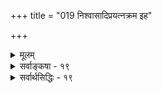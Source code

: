 +++
title = "019 निश्वासादिप्रयत्नक्रम इह"

+++
<details><summary>मूलम्</summary>

निश्वासादिप्रयत्नक्रम इह भवतां जीव एवास्त्वदृष्टैर्यद्वा तैरेव सर्वं घटत इति भवेत्तत्कृता सिद्धसाध्यम् ।  
कॢप्तावन्यस्य कर्तृद्वयमुपनमति त्वत्सपक्षे तथा स्यात् पक्षेऽपीत्यव्यवस्था यदि विफलतया त्यक्तिराद्येऽपि सा स्यात् ॥ १९ ॥
</details>

<details><summary>सर्वाङ्कषा - १९</summary>

नन्वस्त्वनुमानेनेश्वरस्य प्रयत्नमात्रसिद्धिः । तावतैव तस्य वेदकर्तृत्वस्य सिद्ध्या, तदुक्तवेदेनैव ज्ञानेच्छादिकं सिद्ध्येदिति चेत्, तत्राप्याह - निःश्वासादीति । **इह** = अस्मिन्नीश्वरानुमाने भवताम् निःश्वासादिप्रयत्नक्रम एव **अदृष्टैः** = धर्माधर्मैः जीव एवास्तु, न तु अतिरिक्तेश्वरे । नैयायिकैः जीवनयोनियत्नः बुद्धिपूर्वकयत्नश्चेति यत्नो द्विविध अङ्गीक्रियते । आद्यः उच्छ्वासनिःश्वासहेतुभूतः । अयं न बुद्धिपूर्वकः, निद्राद्यवस्थास्वप्यनुवर्तमानत्वात् । न हि तदा श्वासोच्छ्वासादिः पुरुषप्रयत्नाधीनः, किन्तु जीवस्य जीवनादृष्टाधीनः। अतः स ‘जीवनयोनिः' इत्युच्यते । जगत्सृष्टिरपि जीवानामदृष्टाधीनेत्यङ्गीकारात् ईश्वरानुमानेन सिद्ध्यत्प्रयत्नः जीवानामदृष्टाधीन इत्यङ्गीकारेण तादृशादृष्टाश्रयतया जीवः कश्चित्, जीवा एव वा सिद्धयेरन्, न तु जीवविलक्षणः कश्चिदीश्वरः । ननु ! तर्हि तादृशादृष्टप्रेरकतयैवेश्वरसिद्धिर्भवतु । अदृष्टानां जडत्वेन स्वतः कार्यकारित्वासंभवादित्यत्राह - यद्वेत्यादि । **यद्वा** = अथवा **तैरेव** = अदृष्टैरेव **सर्वम्** = जगत्सृष्ट्यादिकं सर्वमपि घटते युज्यते । अदृष्टस्य खलु प्रभावोऽदृष्टत्वादेव पर्यनुयोगानर्हः । ततश्च **इति** = इति हेतोः **तत्कृता** = तादृशादृष्टपदवाच्यपुण्यापुण्यकर्त्रा जीवेन **सिद्धसाध्यम्** = तदनुमानम् सिद्धं साध्यं यस्य तत्, सिद्धसाधनदोषग्रस्तं भवेत् । ननु जीवनयोनियत्नः खलु अदृष्टाधीनः । कण्टकतैक्ष्ण्यादिकं यथादृष्टकारणाधीनम्, तद्वदेव सर्वं भवतु, कृतमीश्वरेण ! अदृष्टस्याश्रयाऽपेक्षाऽनिवार्येति चेत्, तर्हि तदाश्रयतया सिद्धो जीव एव स्वादृष्टद्वारा जगत्कारणं भवतु । ननु आश्रयतया जीवस्य सत्त्वेऽपि तददृष्टप्रेरकत्वं न हि जीवस्य भवेत् । तदा हि अधर्मप्रेरकत्वमपि तस्य वाच्यम्, स्वानिष्टं कथं स कुर्यात् । अतोऽदृष्टप्रेरकतया ईश्वरस्सिद्ध्यतीत्यपि न । अदृष्टानां स्वतन्त्रतयैव साधारणकारणत्वात् । किञ्च यदि जीवातिरिक्तः कश्चित् कल्प्यते, तदाऽनवस्थेत्याहक्लृप्तावित्यादिना । **अन्यस्य** = जीवातिरिक्तस्येश्वरस्य **क्लृप्तौ** = उक्तानुमानेन साधने **त्वत्सपक्षे** = भवदभिमते घटादौ दृष्टान्ते **कर्तृद्वयम्** = कुलालः, ईश्वरश्चेति कर्तृद्वयम् **उपनमति** = - स्वयं सिद्ध्यति । ईश्वरस्य सर्वजगत्कारणत्वात्, घटादेः जगदन्तर्गतत्वाच्च । इष्टमेव तदस्माकमिति का 





396 

हानिरित्यत्र - तथा **पक्षेऽपि** = क्षित्यङ्कुरादावपि **स्यात्** = कर्तृद्वयं स्यात् । अस्तु का हानिरित्यत्र - **इति** = एवं क्रमेण **अव्यवस्था** =अनवस्था दुर्वारा। घटादौ कर्तृद्वयस्याङ्गीकारात्, तस्य चेश्वरानुमाने दृष्टान्तत्वात्, तदनुगुणतया पक्षेऽपि दृष्टान्तगतकर्तृद्वयम्, एतदनुमानसिद्धः कर्ता चेति क्षित्यादौ कर्तृत्रयमापतति । एवं दृष्टान्ते कर्तृत्रयसिद्धौ तादृशघटदृष्टान्तेन क्षित्यादावपि घटगतकर्तृत्रयम्, एतदनुमानसिद्धेश्वरकर्तृकत्वं चेति कर्तृचतुष्टयसिद्धिरित्येवं क्रमेणानन्तकर्तृपरंपरायाः वक्तव्यत्वेन कुत्रापि न प्रत्यवतिष्ठेतेति ईश्वरानुमानेन न किञ्चिदपि सिद्ध्येत् । ननु एवमनन्तकर्तृककल्पनाया विफलत्वात्, प्रथमकक्ष्यायामेवैकमेव कर्तारं घटे अङ्गीकुर्मः इत्याशङ्कयाह – यदीत्यादि । **विफलतया** = एकेनैव कार्यसिद्धौ कर्तृद्वयाङ्गीकारस्य विफलत्वात् यदि **त्यक्तिः** = कर्तृत्वपरंपरा न कल्प्यते यदि, तर्हि एकेनैव कुलालेन घटोत्पत्त्या द्वितीयस्य चेतनस्येश्वरस्याप्यनपेक्षणात् **आद्येऽपि** = घटादावपि **सा** = एकमात्रकर्तृकता स्यादिति अदृष्टद्वारा जीवानामेव जगत्कर्तृत्वसिद्धिरिति नेश्वरसिद्धिः । अतोऽनुमानेनेश्वरसिद्धिर्न संभवति ॥ 



1 

ननु भो महात्मन् ! कमेवं पामरं भीषयसि बिभीषिकाप्रदर्शनेन ? न वयं वञ्चयामः । स्वयमेव स्वेन वञ्चितस्त्वम् । पश्य, जगत्स्रष्टृतया खल्वनेनानुमानेनेश्वरस्सिषाधयिषितः । सपक्षो घटोऽपि जगदन्तर्गतः । अतो घटेऽपि ईश्वरः कर्ता सिद्ध्यति, लोकसिद्धः कुलालश्च कर्ता वर्तत एव । तथा च घटे कर्तृद्वयमापतितमेव । तस्य दृष्टान्तत्वात् तद्गतद्विकर्तृत्वेन साकमनुमानसिद्धं कर्त्रन्तरं चेति कर्तृत्रयमावश्यकमित्यव्यवस्था दुर्वारैव किलेति चेत्; किमिदं घटे कर्तृद्वयमेतदनुमानात् पूर्वमेव सिद्धम्, उतैदनुमानानन्तरं सेत्स्यति ? आद्ये, एतदनुमानवैयर्थ्यम्, ईश्वरस्य सिद्धत्वात् । द्वितीये घटोऽपि पक्षो भवेत्, न तु सपक्षः । न च क्षितिशब्देन जगत्सर्वस्यापि विवक्षितत्वात्, घटस्य तदन्तर्गतत्वात् पक्षत्वमस्त्येति वाच्यम्, जगतस्सर्वस्यापि पक्षत्वे, सपक्षविपक्षयोरभावेन व्याप्तिग्रहणासंभवात् अनुपसंहार्याख्यहेत्वाभासापत्तेः। अतः क्षितिशब्दः विवादग्रस्तकार्यवर्गपरः । अथवा प्रतिदिनं बीजादङ्करोत्पत्तेः प्रत्यक्षतो दर्शनात्, अङ्कुरकर्तृतयेश्वरस्साध्यते । यत्र यत्र कार्यत्वं दृश्यते, कर्ता तु न दृश्यते, तादृशं सर्वमत्र पक्षत्वेनाभिमतम् । घटादौ कुलालरूपकर्तुर्लोकानुभवसिद्धत्वात् एतदनुमानेनेश्वरसिद्ध्यनन्तरं घटादावपि तत्कर्तृकुलालादिजीवप्रेरकतया ईश्वरोऽपि कर्ता भवति । अथवा कार्यसामान्यं प्रति साधारणकारणतया ईश्वरः स्वतन्त्रसाधारणकारणतया सिद्ध्यति । अतो द्विकर्तृकत्वादिदूषणं प्रतारणमात्रमिति चेत्, अस्त्वेवम् । अथापि अदृष्टद्वारा जीवानामेव जगद्धेतुत्वसंभवात् 'यदि विफलतया त्यक्तिराद्येऽपि सा स्यात्' इति दूषणं जागरूकमेव ॥ अतोऽनुमानेन नेश्वरसिद्धिः ॥ १९ ॥
</details>


<details><summary>सर्वार्थसिद्धिः - १९</summary>

निश्वासादिप्रयत्नक्रम इह भवतां जीव एवास्त्वदृष्टै-  
र्यद्वा तैरेव सर्वं घटत इति भवेत्तत्कृता सिद्धसाध्यम् ।  
कॢप्तावन्यस्य कर्तृद्वयमुपनमति त्वत्सपक्षे तथा स्यात्  
पक्षेऽपीत्यव्यवस्था यदि विफलतया त्यक्तिराद्येऽपि सा स्यात् ॥ १९ ॥  
अस्तु नित्ययत्नवानीश्वरोऽनुमेयः संप्लवाभ्युपगमादवशिष्टमागमिकं स्यादित्यत्राह -निश्वासेति ॥ जीवनपूर्वकप्रयत्नन्यायाददृष्टविशेषजनितयत्नवद्भिर्जीवैः क्षित्यादेः सकर्तृकत्वसंभवे किं नित्ययत्नतदाधारकल्पनागौरवेण? यादृशैरेवादृष्टैः शरीरादिनिरपेक्षैस्सहकृत ईश्वरस्स्रष्टेति मन्यसे, तादृशैरेव तत्फलभोक्तृष्वेव यत्नकॢप्तेर्लघुत्वात् । एतेन मनःकरणकागन्तुकज्ञानादिमानीश्वर इति मतान्तरमपि निरस्तम्, तत्रापि देहादिनिरपेक्षमनःप्रवृत्तिकॢप्तेर्गुरुत्वात् । अथवा कल्पनीये हि यत्ने सर्वमिदं चिन्त्यं, तत्कल्पनैव न युक्तेत्याह - यद्वेति । व्यवस्थापकैरदृष्टैरेव यत्नादिनिरपेक्षैरित्यर्थः । सर्वं - द्व्यणुकादि पर्वतादि च । घटते - उत्पत्तुमर्हति; एतेनानुमानस्य किमायातमित्यत्राह - भवेदिति । तत्कृता - चोदितमनुतिष्ठता । तत एव फलद्वारस्तादृष्टकर्त्रा जीवेनेत्यर्थः । न च क्रियाहेतुगुणेष्वन्यतमेन कार्यसंभवे तत्र गुणान्तरमपि हेतुतया कल्प्यम्; अदृष्टस्य च सर्वकार्यनिमित्तत्वेऽपि विशेषतः क्वचित् क्रियाहेतुगुणत्वं ब्रूथ 'अग्नेरूर्द्ध्वज्वलनं वायोस्तिर्यक् - पवनमणुमनसोश्चाद्यं कर्मेत्यदृष्टकारितानीति, तत्कस्य हेतोः? नूनं क्रियाहेतुगुणान्तरनिवृत्त्यै स्यात् । एवं सति यत्रादृष्ट - प्रागल्भ्यम्, तत्र मुधा तत्पूर्वक्षणवर्तिज्ञानचिकीर्षाप्रयत्नकॢप्तिः, प्राचीनैरेव तैर्जीवस्य तत्कर्तृत्वोपपत्तेः । अन्यथा शराभिचारकृष्यादिप्रयोगे वेधपीडादिकर्तृत्वं प्रयीक्तुर्न स्यात् । मा भूदिति चेन्न, लौकिकवैदिकचित्तविसंवादात् । नन्वदृष्टमचेतनं चेतनानधिष्ठितं कथं प्रवर्तेत? इत्थम् -स्वकारणोपनीतसहकारिसंपन्नतातिरिक्ततत्प्रवृत्त्यभावात्कारणानामपि तत्तत्कारणोपनेयत्वात् । तान्यप्यचेतनानि चेतनाधिष्ठेयानीति चेन्न, ईश्वरप्रयत्ने तदभावात् । चैतन्यायोगव्यवच्छेत्वन्निष्ठतामात्रेण तस्यापि तदधिष्ठितत्वमिति चेन्न, तावतोऽधिष्ठानशब्दार्थतया कैश्चिदप्यनङ्गीकारात् । मयैवमङ्गीकृतमिति चेत्, अन्यैरपि तर्हि चैतन्यात्यन्तायोगव्यवच्छेदवन्निष्ठत्वमेव चेतनाधिष्ठितत्वमदृष्टानामित्यङ्गीक्रियेत । ईश्वरधीविशेषमदृष्टमिच्छता त्वया नैवमङ्गीकार्यमिति चेन्न, तथाविधादृष्टे त्वयाऽपि चेतनाधिष्ठेयत्वस्यासाध्यत्वात् । त्वन्मतेऽपि कारणवर्गानुप्रवेशिनो नित्यस्येश्वरज्ञानस्याचेतनस्य चेतनाधिगतत्वकल्पने तादृशचेतनान्तरकॢप्तिप्रसङ्गः । श्लो. ईश्वराकूतभेदं च श्रौतादृष्टं यदीच्छसि । नृगुणापूर्वकॢप्तिस्ते निष्फलैव तदा भवेत् ॥ नन्वीश्वरप्रयत्नादेरसिद्धौ न त्वयाऽत्र व्यभिचार उदाहार्यः । तत्सिद्धौ तद्व्यतिरिक्ताचेतनेषु चेतनाधिष्ठाननियमसिद्धिरिति चेदन्येषामपि तर्ह्यदृष्टादिव्यतिरिक्तविषये तन्नियमः स्यात् । अतोऽदृष्टवद्भिर्जीवैरेव जगदुपत्तिसिद्धिरिति सिद्धसाधनता दुर्वारा । जीवातिरिक्तकर्तृकल्पनेऽनिष्टं प्रसञ्जयति - कॢप्ताविति । एककर्तृकतया प्रसिद्धे सपक्षे कर्तृद्वयं स्यात्, अनेककर्तृकेऽपि संप्रतिपन्नातिरिक्तकर्तृकत्वम् । कल्प्यमानो हि न केवलं क्षित्यादिमात्रकर्तृत्वेन कल्प्यते, तत्प्रयत्नस्य परिच्छेदकाभावेन सर्वविषयत्वात् । ततः किमित्यत्राह - तथेति । अयं भावः - क्षित्यादिकर्तरि साध्यमाने विश्वकर्त्रा तेन घटादेर्द्विकर्तृकत्वमायातम्, ततस्तद्दृष्टान्तेन पक्षस्य द्विकर्तृस्त्वमापतेत्; ततस्सपक्षस्य त्रिकर्तृकत्वं स्यात्; एवं क्रमेणोपर्युपरि कॢप्तावनन्तेश्वरापत्त्या 'द्यावापृथिवी जनयन् देव एकः', 'एकश्शास्ता न द्वितीय' इति व्यवस्था भज्येतेति । अत्र परोक्तं कल्पनागौरवं शङ्कते - यदीति । एकेनेश्वरेण विश्वकार्यसिद्धौ द्वितीयकॢप्तेर्निष्फलत्वात् तत्परित्याग इति । तत्र गौरवभिया त्याग एकस्मिन्नपि स्यादित्याह - आद्येऽपीति । उक्तं हिं जीवैरेव कर्तृभिरदृष्टद्वारा सर्वकार्यं सिध्येदिति ॥ १९ ॥
</details>
